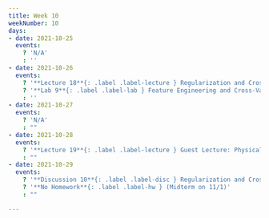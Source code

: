 ```yaml
---
title: Week 10
weekNumber: 10
days:
- date: 2021-10-25
  events:
    ? 'N/A'
    : ''
- date: 2021-10-26
  events:
    ? '**Lecture 18**{: .label .label-lecture } Regularization and Cross-Validation'
    ? '**Lab 9**{: .label .label-lab } Feature Engineering and Cross-Validation (due Oct 26)'
    : ''
- date: 2021-10-27
  events:
    ? 'N/A'
    : ""
- date: 2021-10-28
  events:
    ? '**Lecture 19**{: .label .label-lecture } Guest Lecture: Physical Data and the Climate'
    : ""
- date: 2021-10-29
  events:
    ? '**Discussion 10**{: .label .label-disc } Regularization and Cross-Validation'
    ? '**No Homework**{: .label .label-hw } (Midterm on 11/1)'
    : ""

---
```

